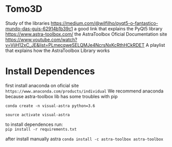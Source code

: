 # Tomo3D


Study of the libraries
https://medium.com/@wilfilho/pyqt5-o-fantastico-mundo-das-guis-62914b1b39c1 a good link that explains the PyQt5 library
https://www.astra-toolbox.com/ the AstraToolbox Oficial Documentation site
https://www.youtube.com/watch?v=VjjH12xC_JE&list=PLmecqweSELQMJe4NcrsNxKcRthHCkRDET A playlist that explains how the AstraToolbox Library works

# Install Dependences
first install anaconda  on oficial site `https://www.anaconda.com/products/individual`
We recommend anaconda because astra-toolbox lib has some troubles with pip
  
`conda create -n visual-astra python=3.6`

`source activate visual-astra`

to install dependences run:   
  `pip install -r requirements.txt`

after install manually astra
  `conda install -c astra-toolbox astra-toolbox`